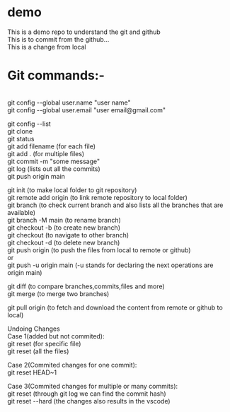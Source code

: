 # demo
This is a demo repo to understand the git and github
<br>
This is to commit from the github...
<br>
This is a change from local
<br>

# Git commands:-
<br>
git config --global user.name "user name"
<br>
git config --global user.email "user email@gmail.com"
<br>

git config --list
<br>
git clone <link>
<br>
git status
<br>
git add filename (for each file)
<br>
git add . (for multiple files)
<br>
git commit -m "some message"
<br>
git log (lists out all the commits)
<br>
git push origin main
<br>

git init (to make local folder to git repository)
<br>
git remote add origin <link> (to link remote repository to local folder)
<br>
git branch (to check current branch and also lists all the branches that are available)
<br>
git branch -M main  (to rename branch)
<br>
git checkout -b <new branch name> (to create new branch)
<br>
git checkout <branch name> (to navigate to other branch)
<br>
git checkout -d <new branch name> (to delete new branch)
<br>
git push origin <branch name> (to push the files from local to remote or github)
<br>
	or
<br>
git push -u origin main (-u stands for declaring the next operations are origin main)
<br>


git diff <branch name> (to compare branches,commits,files and more)
<br>
git merge <branch name> (to merge two branches)
<br>

git pull origin <branch name> (to fetch and download the content from remote or github to local)
<br>



Undoing Changes
<br>
Case 1(added but not commited):<br>
	git reset <file name> (for specific file)<br>
	git reset (all the files)<br>

Case 2(Commited changes for one commit):<br>
	git reset HEAD~1<br>

Case 3(Commited changes for multiple or many commits):<br>
	git reset <commit hash> (through git log we can find the commit hash)<br>
	git reset --hard <commit hash> (the changes also results in the vscode)<br>